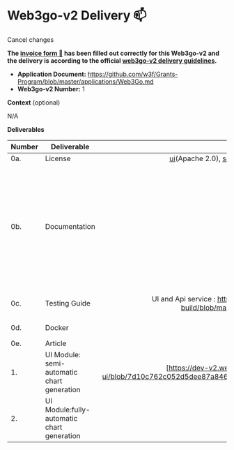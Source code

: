 # Web3go-v2 Delivery :mailbox:
Cancel changes

**The [invoice form :pencil:](https://docs.google.com/forms/d/e/1FAIpQLSfmNYaoCgrxyhzgoKQ0ynQvnNRoTmgApz9NrMp-hd8mhIiO0A/viewform) has been filled out correctly for this Web3go-v2 and the delivery is according to the official [web3go-v2 delivery guidelines](https://github.com/w3f/Grants-Program/blob/master/docs/milestone-deliverables-guidelines.md).**  

* **Application Document:** https://github.com/w3f/Grants-Program/blob/master/applications/Web3Go.md
* **Web3go-v2 Number:**  1

**Context** (optional)

N/A


**Deliverables**

| Number | Deliverable | Link | Notes |
| ------ | ----------- | :------: |----------------- |
| 0a. | License  | [ui](https://github.com/web3go-xyz/portal-ui/blob/756f98c7b7f4e905c71aecc3cde4203f87788286/LICENSE)(Apache 2.0), [service](https://github.com/web3go-xyz/portal-service/blob/9c36e31f1dff908a4cec1ad73746b5df6fabc624/LICENSE) (Apache 2.0),  [service-extends](https://github.com/web3go-xyz/portal-service/blob/9c36e31f1dff908a4cec1ad73746b5df6fabc624/LICENSE) (Apache 2.0) | — |
| 0b. | Documentation | [doc.web3go.xyz](https://doc.web3go.xyz) | We will provide both **inline documentation** of the code and a basic **tutorial** that explains how a user can use the existing data board, and use the UI to create/publish their own customized data board|
| 0c. | Testing Guide | UI and Api service : https://github.com/web3go-xyz/web3go-xyz-v2-docker-build/blob/main/web3_foundation/testing-with-dockerfile.md| Guides to reproduce the services locally |
| 0d. | Docker  | [UI]( https://hub.docker.com/r/web3go/release ), [service]( https://hub.docker.com/r/web3go/portal-service ) | Images on docker hub |— |
| 0e. | Article | [medium](https://web3go.medium.com/introducing-web3go-fcf5f1880a72), [medium](https://web3go.medium.com/rmrk-nft-garden-dashboard-introduction-2e773238db01), [medium](https://web3go.medium.com/moonbeam-moonriver-staking-dashboards-tracking-and-simulation-14fcc6f7024e) | — |
| 1. | UI Module: semi-automatic chart generation | [https://dev-v2.web3go.xyz/](https://github.com/web3go-xyz/portal-ui/blob/7d10c762c052d5dee87a8466f6093befc58a9adf/src/components/customQuery/CustomQuery.vue) |
| 2. | UI Module:fully-automatic chart generation|https://dev-v2.web3go.xyz/ | Production:  |

